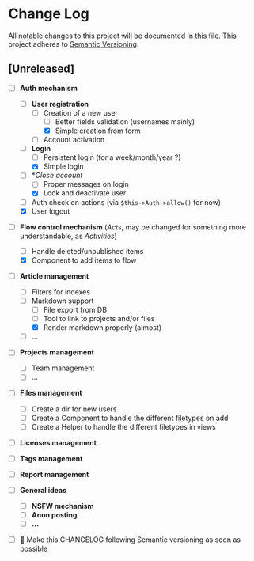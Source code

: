 # Change Log
All notable changes to this project will be documented in this file.
This project adheres to [Semantic Versioning](http://semver.org/).

## [Unreleased]

  - [ ] **Auth mechanism**
    - [ ] **User registration**
      - [ ] Creation of a new user
        - [ ] Better fields validation (usernames mainly)
        - [x] Simple creation from form
      - [ ] Account activation
    - [ ] **Login**
      - [ ] Persistent login (for a week/month/year ?)
      - [x] Simple login
    - [ ] **Close account*
      - [ ] Proper messages on login
      - [x] Lock and deactivate user
    - [ ] Auth check on actions (via `$this->Auth->allow()` for now)
    - [x] User logout
  - [ ] **Flow control mechanism** (_Acts_, may be changed for something more understandable, as _Activities_)
    - [ ] Handle deleted/unpublished items
    - [x] Component to add items to flow
  - [ ] **Article management**
    - [ ] Filters for indexes
    - [ ] Markdown support
      - [ ] File export from DB
      - [ ] Tool to link to projects and/or files
      - [x] Render markdown properly (almost)
    - [ ] ...
  - [ ] **Projects management**
    - [ ] Team management
    - [ ] ...
  - [ ] **Files management**
    - [ ] Create a dir for new users
    - [ ] Create a Component to handle the different filetypes on add
    - [ ] Create a Helper to handle the different filetypes in views
  - [ ] **Licenses management**
  - [ ] **Tags management**
  - [ ] **Report management**
  - [ ] **General ideas**
    - [ ] **NSFW mechanism**
    - [ ] **Anon posting**
    - [ ] **...**
  - [ ] :red_circle: Make this CHANGELOG following Semantic versioning as soon as possible
  